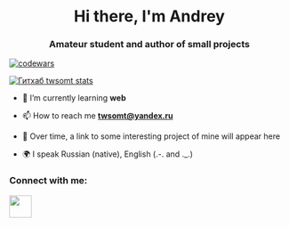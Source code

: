 <h1 align="center">Hi there, I'm Andrey </h1>
<h3 align="center">Amateur student and author of small projects</h3>

[![codewars](https://www.codewars.com/users/twsomt_01/badges/small)](https://www.codewars.com/users/twsomt_01)  

[![Гитхаб twsomt stats](https://github-readme-stats.vercel.app/api?username=twsomt)](https://github.com/twsomt/django4)

- 🌱 I’m currently learning **web**

- 📫 How to reach me **twsomt@yandex.ru**

- 📄 Over time, a link to some interesting project of mine will appear here

- 🌍 I speak Russian (native), English (.-. and ._.)

### Connect with me:
<p align="left">
<a href="https://t.me/twsomt">
<img src="https://www.svgrepo.com/show/354443/telegram.svg" width="40" height="40"
</a>
</p>
